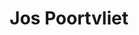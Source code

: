 ---
avatar: /images/people/jos-poortvliet.jpg
avatar_small: /images/people/jos-poortvliet_small.jpg
bio: Co-founder and Director Communications ata Nextcloud. Over a decade open source
  marketing and PR experience, being active in the KDE community for over a decade
  and working as Community Manager for several companies including SUSE Linux.
homepage: https://nextcloud.com
instagram: null
linkedin: https://www.linkedin.com/in/jospoortvliet/
title: Jos Poortvliet
twitter: null
type: guest
username: jos-poortvliet
youtube: null
---
